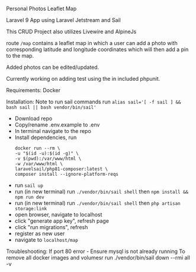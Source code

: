Personal Photos Leaflet Map

Laravel 9 App using Laravel Jetstream and Sail

This CRUD Project also utilizes Livewire and AlpineJs

route ```/map``` contains a leaflet map in which a user can add a photo with corresponding latitude and longitude coordinates which will then add a pin to the map.

Added photos can be edited/updated.

Currently working on adding test using the in included phpunit.

Requirements:
Docker

Installation:
Note to run sail commands run ```alias sail='[ -f sail ] && bash sail || bash vendor/bin/sail'```

* Download repo
* Copy/rename .env.example to .env
* In terminal navigate to the repo
* Install dependencies, run
    ```
    docker run --rm \
    -u "$(id -u):$(id -g)" \
    -v $(pwd):/var/www/html \
    -w /var/www/html \
    laravelsail/php81-composer:latest \
    composer install --ignore-platform-reqs
    ```
* run ```sail up```
* run (in new terminal) run ```./vendor/bin/sail shell``` then  ```npm install && npm run dev```
* run (in new terminal) run ```./vendor/bin/sail shell``` then  ```php artisan storage:link```
* open browser, navigate to localhost
* click "generate app key", refresh page
* click "run migrations", refresh
* register as new user
* navigate to ```localhost/map```

Troubleshooting:
If port 80 error - Ensure mysql is not already running
To remove all docker images and volumesr run ./vendor/bin/sail down --rmi all -v
